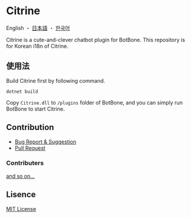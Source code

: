 # Citrine

English ・ [日本語](README-ja.md) ・ [한국어](README-ko.md)

Citrine is a cute-and-clever chatbot plugin for BotBone.
This repository is for Korean i18n of Citrine.

## 使用法

Build Citrine first by following command.

```
dotnet build
```

Copy `Citrine.dll` to `/plugins` folder of BotBone, and you can simply run BotBone to start Citrine.

## Contribution

- [Bug Report & Suggestion](//github.com/xeltica/citrine/issues/new)
- [Pull Request](//github.com/xeltica/citrine/compare)

### Contributers

[and so on...](//github.com/Xeltica/Citrine/graphs/contributors)

## Lisence

[MIT License](LICENSE)
